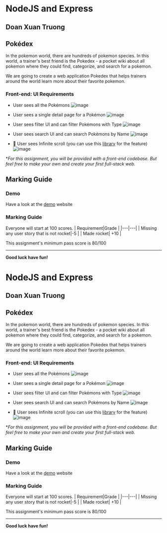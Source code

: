 # NodeJS and Express
## Doan Xuan Truong
## Pokédex

In the pokemon world, there are hundreds of pokemon species. In this world, a trainer's best friend is the Pokedex - a pocket wiki about all pokemon where they could find, categorize, and search for a pokemon. 

We are going to create a web application Pokedex that helps trainers around the world learn more about their favorite pokemon.

### Front-end: UI Requirements
- User sees all the Pokémons
![image](https://user-images.githubusercontent.com/100129338/182993304-d63c5d5d-1be6-4e58-835e-7b8d6c017f54.png)

- User sees a single detail page for a Pokémon
![image](https://user-images.githubusercontent.com/100129338/182993398-70a67ef5-c500-4f11-bad6-b4f46528d0a0.png)

- User sees filter UI and can filter Pokémons with Type
![image](https://user-images.githubusercontent.com/100129338/182993843-ffb86384-c20e-4216-9ba0-b8c4fc19b85a.png)


- User sees search UI and can search Pokémons by Name
![image](https://user-images.githubusercontent.com/100129338/182993551-46b23da4-8a5f-4eb8-8489-732c3785aa33.png)

- :rocket: User sees Infinite scroll (you can use this [library](https://www.npmjs.com/package/react-infinite-scroll-component) for the feature)
![image](https://user-images.githubusercontent.com/100129338/182993967-6cece2f9-dd53-4f05-b4ed-a8f2ee48f658.png)



**For this assignment, you will be provided with a front-end codebase. But feel free to make your own and create your first full-stack web.*
## Marking Guide
### Demo
Have a look at the [demo]() website

### Marking Guide
Everyone will start at 100 scores.
|   Requirement|Grade   |
|---|---|
|   Missing any user story that is not rocket|-5   |
|   Made rocket| +10  |


This assignment's minimum pass score is 80/100

--- 
**Good luck have fun!**
# NodeJS and Express
## Doan Xuan Truong
## Pokédex

In the pokemon world, there are hundreds of pokemon species. In this world, a trainer's best friend is the Pokedex - a pocket wiki about all pokemon where they could find, categorize, and search for a pokemon. 

We are going to create a web application Pokedex that helps trainers around the world learn more about their favorite pokemon.

### Front-end: UI Requirements
- User sees all the Pokémons
![image](https://user-images.githubusercontent.com/100129338/182993304-d63c5d5d-1be6-4e58-835e-7b8d6c017f54.png)

- User sees a single detail page for a Pokémon
![image](https://user-images.githubusercontent.com/100129338/182993398-70a67ef5-c500-4f11-bad6-b4f46528d0a0.png)

- User sees filter UI and can filter Pokémons with Type
![image](https://user-images.githubusercontent.com/100129338/182993843-ffb86384-c20e-4216-9ba0-b8c4fc19b85a.png)


- User sees search UI and can search Pokémons by Name
![image](https://user-images.githubusercontent.com/100129338/182993551-46b23da4-8a5f-4eb8-8489-732c3785aa33.png)

- :rocket: User sees Infinite scroll (you can use this [library](https://www.npmjs.com/package/react-infinite-scroll-component) for the feature)
![image](https://user-images.githubusercontent.com/100129338/182993967-6cece2f9-dd53-4f05-b4ed-a8f2ee48f658.png)



**For this assignment, you will be provided with a front-end codebase. But feel free to make your own and create your first full-stack web.*
## Marking Guide
### Demo
Have a look at the [demo]() website

### Marking Guide
Everyone will start at 100 scores.
|   Requirement|Grade   |
|---|---|
|   Missing any user story that is not rocket|-5   |
|   Made rocket| +10  |


This assignment's minimum pass score is 80/100

--- 
**Good luck have fun!**
